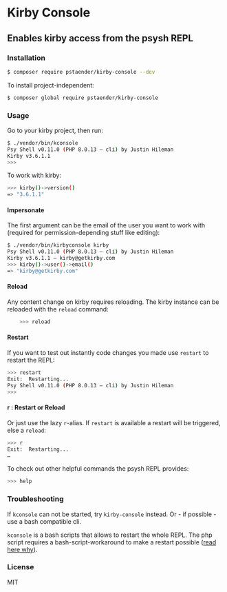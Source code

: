 # Kirby Console
## Enables kirby access from the psysh REPL

### Installation

```sh
$ composer require pstaender/kirby-console --dev
```

To install project-independent:

```sh
$ composer global require pstaender/kirby-console
```

### Usage

Go to your kirby project, then run:

```sh
$ ./vendor/bin/kconsole
Psy Shell v0.11.0 (PHP 8.0.13 — cli) by Justin Hileman
Kirby v3.6.1.1
>>>
```

To work with kirby:

```sh
>>> kirby()->version()
=> "3.6.1.1"
```

#### Impersonate

The first argument can be the email of the user you want to work with (required for permission-depending stuff like editing):

```sh
$ ./vendor/bin/kirbyconsole kirby
Psy Shell v0.11.0 (PHP 8.0.13 — cli) by Justin Hileman
Kirby v3.6.1.1 – kirby@getkirby.com
>>> kirby()->user()->email()
=> "kirby@getkirby.com"
```

#### Reload

Any content change on kirby requires reloading. The kirby instance can be reloaded with the `reload` command:

```sh
    >>> reload
```

#### Restart

If you want to test out instantly code changes you made use `restart` to restart the REPL:

```sh
>>> restart
Exit:  Restarting...
Psy Shell v0.11.0 (PHP 8.0.13 — cli) by Justin Hileman
>>>
```

#### r : Restart or Reload

Or just use the lazy `r`-alias. If `restart` is available a restart will be triggered, else a `reload`:

```sh
>>> r
Exit:  Restarting...
…
```

To check out other helpful commands the psysh REPL provides:

```sh
>>> help
```

### Troubleshooting

If `kconsole` can not be started, try `kirby-console` instead. Or - if possible - use a bash compatible cli.

`kconsole` is a bash scripts that allows to restart the whole REPL. The php script requires a bash-script-workaround to make a restart possible ([read here why](https://github.com/bobthecow/psysh/issues/416)).

### License

MIT
